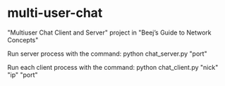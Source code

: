 # multi-user-chat
"Multiuser Chat Client and Server" project in "Beej’s Guide to Network Concepts"

Run server process with the command:
python chat_server.py "port"

Run each client process with the command:
python chat_client.py "nick" "ip" "port"
